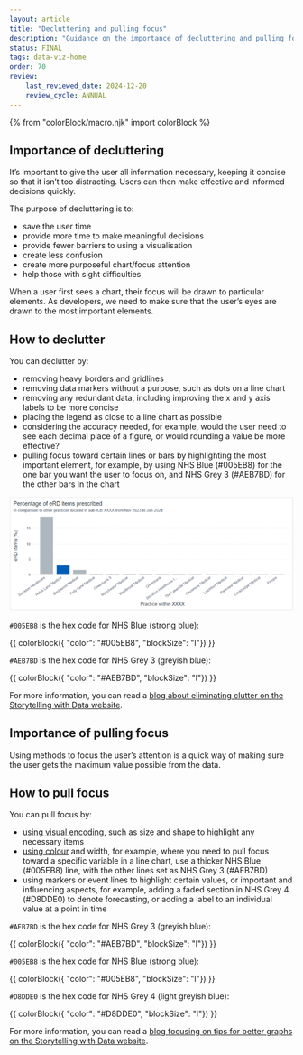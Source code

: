 ```yaml
---
layout: article
title: "Decluttering and pulling focus"
description: "Guidance on the importance of decluttering and pulling focus for data visualisation"
status: FINAL
tags: data-viz-home
order: 70
review:
    last_reviewed_date: 2024-12-20
    review_cycle: ANNUAL
---
```

{% from "colorBlock/macro.njk" import colorBlock %}
## Importance of decluttering  
  
It’s important to give the user all information necessary, keeping it concise so that it isn’t too distracting. Users can then make effective and informed decisions quickly.   
  
The purpose of decluttering is to:

- save the user time
- provide more time to make meaningful decisions
- provide fewer barriers to using a visualisation
- create less confusion
- create more purposeful chart/focus attention
- help those with sight difficulties  
  
When a user first sees a chart, their focus will be drawn to particular elements. As developers, we need to make sure that the user’s eyes are drawn to the most important elements. 

## How to declutter  
  
You can declutter by:

- removing heavy borders and gridlines 
- removing data markers without a purpose, such as dots on a line chart 
- removing any redundant data, including improving the x and y axis labels to be more concise 
- placing the legend as close to a line chart as possible 
- considering the accuracy needed, for example, would the user need to see each decimal place of a figure, or would rounding a value be more effective? 
- pulling focus toward certain lines or bars by highlighting the most important element, for example, by using NHS Blue (#005EB8) for the one bar you want the user to focus on, and NHS Grey 3 (#AEB7BD) for the other bars in the chart  
  
![bar chart with focus pulled to one bar with colour](blue-and-grey-eg.png)

`#005EB8` is the hex code for NHS Blue (strong blue):  

{{ colorBlock({
    "color": "#005EB8",
    "blockSize": "l"})
}}

`#AEB7BD` is the hex code for NHS Grey 3 (greyish blue):  

{{ colorBlock({
    "color": "#AEB7BD",
    "blockSize": "l"})
}}
  
For more information, you can read a [blog about eliminating clutter on the Storytelling with Data website][declutter 1].
  
## Importance of pulling focus  
  
Using methods to focus the user’s attention is a quick way of making sure the user gets the maximum value possible from the data.  
  
## How to pull focus  
  
You can pull focus by:

- [using visual encoding](../encoding/viz-encoding/), such as size and shape to highlight any necessary items
- [using colour](../colour/) and width, for example, where you need to pull focus toward a specific variable in a line chart, use a thicker NHS Blue (#005EB8) line, with the other lines set as NHS Grey 3 (#AEB7BD)
- using markers or event lines to highlight certain values, or important and influencing aspects, for example, adding a faded section in NHS Grey 4 (#D8DDE0) to denote forecasting, or adding a label to an individual value at a point in time  

`#AEB7BD` is the hex code for NHS Grey 3 (greyish blue):  

{{ colorBlock({
    "color": "#AEB7BD",
    "blockSize": "l"})
}}

`#005EB8` is the hex code for NHS Blue (strong blue):  

{{ colorBlock({
    "color": "#005EB8",
    "blockSize": "l"})
}}

`#D8DDE0` is the hex code for NHS Grey 4 (light greyish blue):  

{{ colorBlock({
    "color": "#D8DDE0",
    "blockSize": "l"})
}}
  
For more information, you can read a [blog focusing on tips for better graphs on the Storytelling with Data website][declutter 2].

[declutter 1]: https://www.storytellingwithdata.com/blog/what-clutter-can-we-eliminate
[declutter 2]: https://www.storytellingwithdata.com/blog/two-tips-for-better-graphs